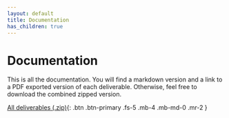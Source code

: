 ```yaml
---
layout: default
title: Documentation
has_children: true
---
```

# Documentation

This is all the documentation. You will find a markdown version and a link to a PDF exported version of each deliverable. Otherwise, feel free to download the combined zipped version.

[All deliverables (.zip)](/assets/deliverables/combined.zip){: .btn .btn-primary .fs-5 .mb-4 .mb-md-0 .mr-2 }